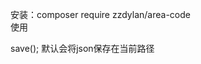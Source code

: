 安装：composer require zzdylan/area-code  
使用  
<?php
require './vendor/autoload.php';  
$code = new \ZzDylan\AreaCode\Code();  
$code->save();  
默认会将json保存在当前路径